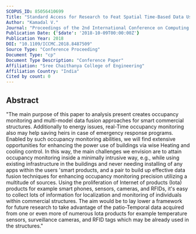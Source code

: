 ```yaml
---
SCOPUS_ID: 85056410699
Title: "Standard Access for Research to Feat Spatial Time-Based Data Using RFID and Sensors"
Author: "Kamadal V."
Journal: "Proceedings of the 2nd International Conference on Computing Methodologies and Communication, ICCMC 2018"
Publication Date: {'$date': '2018-10-09T00:00:00Z'}
Publication Year: 2018
DOI: "10.1109/ICCMC.2018.8487509"
Source Type: "Conference Proceeding"
Document Type: "cp"
Document Type Description: "Conference Paper"
Affiliation: "Sree Chaithanya College of Engineering"
Affiliation Country: "India"
Cited by count: 0
---
```


## Abstract
"The main purpose of this paper to analysis present creates occupancy monitoring and multi-model data fusion approaches for smart commercial structures. Additionally to energy issues, real-Time occupancy monitoring also may help saving heirs in case of emergency response programs. Enabled by such occupancy monitoring abilities, we will find extensive opportunities for enhancing the power use of buildings via wise Heating and cooling control. In this way, the main challenges we envision are to attain occupancy monitoring inside a minimally intrusive way, e.g., while using existing infrastructure in the buildings and never needing installing of any apps within the users 'smart products, and a pair to build up effective data fusion techniques for enhancing occupancy monitoring precision utilizing a multitude of sources. Using the proliferation of Internet of products (Iota) products for example smart phones, sensors, cameras, and RFIDs, it's easy to collect lots of information for localization and monitoring of individuals within commercial structures. The aim would be to lay lower a framework for future research to take advantage of the patio-Temporal data acquired from one or even more of numerous Iota products for example temperature sensors, surveillance cameras, and RFID tags which may be already used in the structures."
